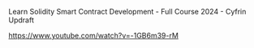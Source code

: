 Learn Solidity Smart Contract Development - Full Course 2024 - Cyfrin Updraft

https://www.youtube.com/watch?v=-1GB6m39-rM